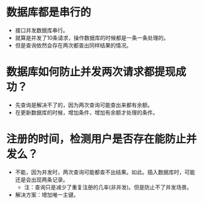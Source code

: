 # 数据库都是串行的
* 接口并发数据库串行。
* 就算是并发了10条请求，操作数据库的时候都是一条一条处理的。
* 但是查询依然会存在两次都查出同样结果的情况。

# 数据库如何防止并发两次请求都提现成功？
* 先查询是解决不了的，因为两次查询可能查出来都有余额。
* 在更新数据库的时候，增加条件，增加有余额才处理的条件。

# 注册的时间，检测用户是否存在能防止并发么？
* 不能，因为并发时，两次查询可能都查不出结果。如此。插入数据库时，可能还是会出现两条记录。
    - 注：查询只是减少了重复注册的几率(非并发)。但是防止不了并发场景。
* 解决方案：增加唯一主键。
